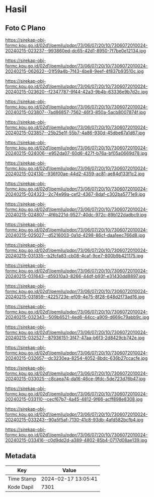 # Hasil

## Foto C Plano

https://sirekap-obj-formc.kpu.go.id/02d1/pemilu/pdpr/73/06/07/20/10/7306072010024-20240215-023237--993860ed-dc65-42d1-8950-7f7be0e12134.jpg

https://sirekap-obj-formc.kpu.go.id/02d1/pemilu/pdpr/73/06/07/20/10/7306072010024-20240215-062622--01f59a4b-7f43-4be8-9eef-4f837b93510c.jpg

https://sirekap-obj-formc.kpu.go.id/02d1/pemilu/pdpr/73/06/07/20/10/7306072010024-20240215-023620--f2347787-9f44-42a3-9b4b-63336e9b7d2c.jpg

https://sirekap-obj-formc.kpu.go.id/02d1/pemilu/pdpr/73/06/07/20/10/7306072010024-20240215-023807--7ad86857-7562-46f3-850a-5acb8007874f.jpg

https://sirekap-obj-formc.kpu.go.id/02d1/pemilu/pdpr/73/06/07/20/10/7306072010024-20240215-023857--25b25e1f-55b7-4a86-930d-45dbe67a1d67.jpg

https://sirekap-obj-formc.kpu.go.id/02d1/pemilu/pdpr/73/06/07/20/10/7306072010024-20240215-024006--e952da07-60d6-427f-b76a-bf05a0669d78.jpg

https://sirekap-obj-formc.kpu.go.id/02d1/pemilu/pdpr/73/06/07/20/10/7306072010024-20240215-024130--936f00ae-44d2-4359-ac81-ae84d133f1c2.jpg

https://sirekap-obj-formc.kpu.go.id/02d1/pemilu/pdpr/73/06/07/20/10/7306072010024-20240215-024323--2c74e99a-cef2-4367-8daf-c302ba5771e9.jpg

https://sirekap-obj-formc.kpu.go.id/02d1/pemilu/pdpr/73/06/07/20/10/7306072010024-20240215-024807--4f6b221d-9527-40dc-972c-89b122dadbc9.jpg

https://sirekap-obj-formc.kpu.go.id/02d1/pemilu/pdpr/73/06/07/20/10/7306072010024-20240215-025027--d5216003-0a1d-4298-86cf-daa1eec766d8.jpg

https://sirekap-obj-formc.kpu.go.id/02d1/pemilu/pdpr/73/06/07/20/10/7306072010024-20240215-031335--b2fcfa83-cb08-4caf-9ce7-800b9b421175.jpg

https://sirekap-obj-formc.kpu.go.id/02d1/pemilu/pdpr/73/06/07/20/10/7306072010024-20240215-031643--d59310a3-8266-44df-b93f-e31430dd8897.jpg

https://sirekap-obj-formc.kpu.go.id/02d1/pemilu/pdpr/73/06/07/20/10/7306072010024-20240215-031859--4225723e-ef09-4e75-8f28-648d2f73ad16.jpg

https://sirekap-obj-formc.kpu.go.id/02d1/pemilu/pdpr/73/06/07/20/10/7306072010024-20240215-032343--509b6521-4ed6-44cc-a909-d669c79abb9c.jpg

https://sirekap-obj-formc.kpu.go.id/02d1/pemilu/pdpr/73/06/07/20/10/7306072010024-20240215-032527--87936151-3f47-47aa-b6f3-2d8429cb742e.jpg

https://sirekap-obj-formc.kpu.go.id/02d1/pemilu/pdpr/73/06/07/20/10/7306072010024-20240215-032657--dc3230ea-8254-4052-8bdc-636b27ccacfe.jpg

https://sirekap-obj-formc.kpu.go.id/02d1/pemilu/pdpr/73/06/07/20/10/7306072010024-20240215-033025--c8caea74-da16-46ce-9fdc-5de723d76b47.jpg

https://sirekap-obj-formc.kpu.go.id/02d1/pemilu/pdpr/73/06/07/20/10/7306072010024-20240215-033110--cecf67b7-4a45-4812-9f66-acff898e8308.jpg

https://sirekap-obj-formc.kpu.go.id/02d1/pemilu/pdpr/73/06/07/20/10/7306072010024-20240215-033243--90a5f5af-7130-41c8-93db-4afd582bcfb4.jpg

https://sirekap-obj-formc.kpu.go.id/02d1/pemilu/pdpr/73/06/07/20/10/7306072010024-20240215-033416--c0d9dd2d-a389-4802-85b4-0717d08ae139.jpg


## Metadata

| Key        | Value               |
| ---------- | ------------------- |
| Time Stamp | 2024-02-17 13:05:41 |
| Kode Dapil | 7301                |



